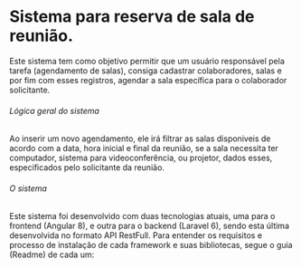 # Sistema para reserva de sala de reunião.

Este sistema tem como objetivo permitir que um usuário responsável pela tarefa (agendamento de salas), consiga cadastrar colaboradores, salas e por fim com esses registros, agendar a sala específica para o colaborador solicitante.

###### Lógica geral do sistema

Ao inserir um novo agendamento, ele irá filtrar as salas disponiveis de acordo com a data, hora inicial e final da reunião, se a sala necessita ter computador, sistema para videoconferência, ou projetor, dados esses, especificados pelo solicitante da reunião.

###### O sistema

Este sistema foi desenvolvido com duas tecnologias atuais, uma para o frontend (Angular 8), e outra para o backend (Laravel 6), sendo esta última desenvolvida no formato API RestFull. Para entender os requisitos e processo de instalação de cada framework e suas bibliotecas, segue o guia (Readme) de cada um:




